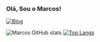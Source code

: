 ### Olá, Sou o Marcos!

[![Blog](https://img.shields.io/badge/Gmail-D14836?style=for-the-badge&logo=gmail&logoColor=white)](https://instagram.com)

![Marcos GitHub stats](https://github-readme-stats.vercel.app/api?username=Marcos-System&show_icons=true&theme=tokyonight&hide=issues&show=prs_merged_percentage,prs_merged)
[![Top Langs](https://github-readme-stats.vercel.app/api/top-langs/?username=Marcos-System&layout=donut)](https://github.com/anuraghazra/github-readme-stats)

